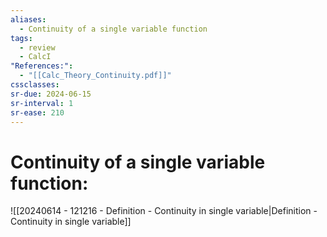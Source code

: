 ```yaml
---
aliases:
  - Continuity of a single variable function
tags:
  - review
  - CalcI
"References:":
  - "[[Calc_Theory_Continuity.pdf]]"
cssclasses:
sr-due: 2024-06-15
sr-interval: 1
sr-ease: 210
---
```

# Continuity of a single variable function: 
![[20240614 - 121216 - Definition - Continuity in single variable|Definition - Continuity in single variable]]
